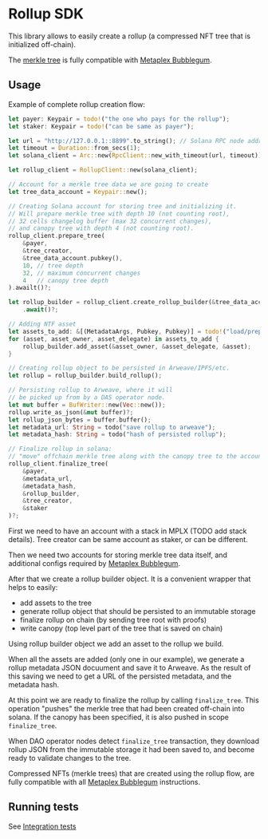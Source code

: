 # Rollup SDK

This library allows to easily create a rollup (a compressed NFT tree that is initialized off-chain).

The [merkle tree](https://developers.metaplex.com/bubblegum/concurrent-merkle-trees)
is fully compatible with [Metaplex Bubblegum](https://developers.metaplex.com/bubblegum/mint-cnfts).

## Usage

Example of complete rollup creation flow:

```rust
let payer: Keypair = todo!("the one who pays for the rollup");
let staker: Keypair = todo!("can be same as payer");

let url = "http://127.0.0.1::8899".to_string(); // Solana RPC node address
let timeout = Duration::from_secs(1);
let solana_client = Arc::new(RpcClient::new_with_timeout(url, timeout));

let rollup_client = RollupClient::new(solana_client);

// Account for a merkle tree data we are going to create
let tree_data_account = Keypair::new();

// Creating Solana account for storing tree and initializing it.
// Will prepare merkle tree with depth 10 (not counting root),
// 32 cells changelog buffer (max 32 concurrent changes),
// and canopy tree with depth 4 (not counting root).
rollup_client.prepare_tree(
    &payer,
    &tree_creator,
    &tree_data_account.pubkey(),
    10, // tree depth
    32, // maximum concurrent changes
    4   // canopy tree depth
).awailt()?;

let rollup_builder = rollup_client.create_rollup_builder(&tree_data_account.pubkey())
    .await()?;

// Adding NTF asset
let assets_to_add: &[(MetadataArgs, Pubkey, Pubkey)] = todo!("load/prepare");
for (asset, asset_owner, asset_delegate) in assets_to_add {
    rollup_builder.add_asset(&asset_owner, &asset_delegate, &asset);
}

// Creating rollup object to be persisted in Arweave/IPFS/etc.
let rollup = rollup_builder.build_rollup();

// Persisting rollup to Arweave, where it will
// be picked up from by a DAS operator node.
let mut buffer = BufWriter::new(Vec::new());
rollup.write_as_json(&mut buffer)?;
let rollup_json_bytes = buffer.buffer();
let metadata_url: String = todo("save rollup to arweave");
let metadata_hash: String = todo("hash of persisted rollup");

// Finalize rollup in solana:
// "move" offchain merkle tree along with the canopy tree to the account.
rollup_client.finalize_tree(
    &payer,
    &metadata_url,
    &metadata_hash,
    &rollup_builder,
    &tree_creator,
    &staker
)?;
```

First we need to have an account with a stack in MPLX (TODO add stack details).
Tree creator can be same account as staker, or can be different.

Then we need two accounts for storing merkle tree data itself,
and additional configs required by [Metaplex Bubblegum](https://developers.metaplex.com/bubblegum).

After that we create a rollup builder object.
It is a convenient wrapper that helps to easily:
* add assets to the tree
* generate rollup object that should be persisted to an immutable storage
* finalize rollup on chain (by sending tree root with proofs)
* write canopy (top level part of the tree that is saved on chain)

Using rollup builder object we add an asset to the rollup we build.

When all the assets are added (only one in our example),
we generate a rollup metadata JSON docuument and save it to Arweave.
As the result of this saving we need to get a URL of the persisted metadata,
and the metadata hash.

At this point we are ready to finalize the rollup by calling `finalize_tree`.
This operation "pushes" the merkle tree that had been created off-chain into solana.
If the canopy has been specified, it is also pushed in scope `finalize_tree`.

When DAO operator nodes detect `finalize_tree` transaction,
they download rollup JSON from the immutable storage it had been saved to,
and become ready to validate changes to the tree.

Compressed NFTs (merkle trees) that are created using the rollup flow,
are fully compatible with all [Metaplex Bubblegum](https://developers.metaplex.com/bubblegum)
instructions.


## Running tests

See [Integration tests](it.md)
